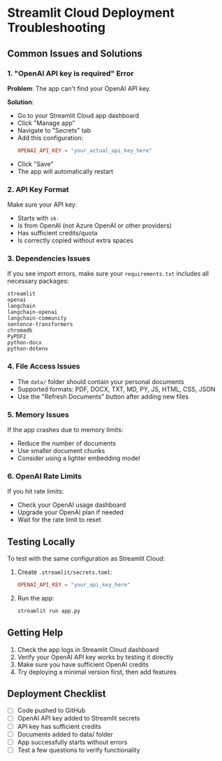 # Streamlit Cloud Deployment Troubleshooting

## Common Issues and Solutions

### 1. "OpenAI API key is required" Error
**Problem**: The app can't find your OpenAI API key.

**Solution**: 
- Go to your Streamlit Cloud app dashboard
- Click "Manage app" 
- Navigate to "Secrets" tab
- Add this configuration:
  ```toml
  OPENAI_API_KEY = "your_actual_api_key_here"
  ```
- Click "Save"
- The app will automatically restart

### 2. API Key Format
Make sure your API key:
- Starts with `sk-`
- Is from OpenAI (not Azure OpenAI or other providers)
- Has sufficient credits/quota
- Is correctly copied without extra spaces

### 3. Dependencies Issues
If you see import errors, make sure your `requirements.txt` includes all necessary packages:
```
streamlit
openai
langchain
langchain-openai
langchain-community
sentence-transformers
chromadb
PyPDF2
python-docx
python-dotenv
```

### 4. File Access Issues
- The `data/` folder should contain your personal documents
- Supported formats: PDF, DOCX, TXT, MD, PY, JS, HTML, CSS, JSON
- Use the "Refresh Documents" button after adding new files

### 5. Memory Issues
If the app crashes due to memory limits:
- Reduce the number of documents
- Use smaller document chunks
- Consider using a lighter embedding model

### 6. OpenAI Rate Limits
If you hit rate limits:
- Check your OpenAI usage dashboard
- Upgrade your OpenAI plan if needed
- Wait for the rate limit to reset

## Testing Locally

To test with the same configuration as Streamlit Cloud:

1. Create `.streamlit/secrets.toml`:
   ```toml
   OPENAI_API_KEY = "your_api_key_here"
   ```

2. Run the app:
   ```bash
   streamlit run app.py
   ```

## Getting Help

1. Check the app logs in Streamlit Cloud dashboard
2. Verify your OpenAI API key works by testing it directly
3. Make sure you have sufficient OpenAI credits
4. Try deploying a minimal version first, then add features

## Deployment Checklist

- [ ] Code pushed to GitHub
- [ ] OpenAI API key added to Streamlit secrets
- [ ] API key has sufficient credits
- [ ] Documents added to data/ folder
- [ ] App successfully starts without errors
- [ ] Test a few questions to verify functionality

